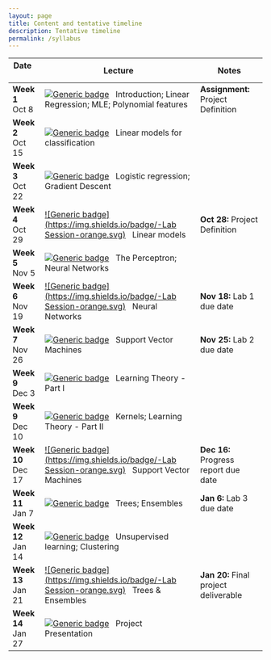 ```yaml
---
layout: page
title: Content and tentative timeline
description: Tentative timeline
permalink: /syllabus
---
```


|  Date     &nbsp; &nbsp;&nbsp; &nbsp;&nbsp; &nbsp;  | Lecture           | Notes |
| --------- | --------------- | ------ |
| **Week 1** <br> Oct 8       | [![Generic badge](https://img.shields.io/badge/-Lecture-blue.svg)](https://shields.io/) &nbsp; Introduction; Linear Regression; MLE; Polynomial features    |  **Assignment:** Project Definition |
| **Week 2** <br> Oct 15      | [![Generic badge](https://img.shields.io/badge/-Lecture-blue.svg)](https://shields.io/) &nbsp; Linear models for classification     |    |
| **Week 3** <br> Oct 22      | [![Generic badge](https://img.shields.io/badge/-Lecture-blue.svg)](https://shields.io/) &nbsp; Logistic regression; Gradient Descent      |    |
| **Week 4** <br> Oct 29      |  [![Generic badge](https://img.shields.io/badge/-Lab Session-orange.svg)](https://shields.io/) &nbsp; Linear models     |  **Oct 28:** Project Definition  |
| **Week 5** <br> Nov 5      | [![Generic badge](https://img.shields.io/badge/-Lecture-blue.svg)](https://shields.io/) &nbsp; The Perceptron; Neural Networks     |    |
| **Week 6** <br> Nov 19      | [![Generic badge](https://img.shields.io/badge/-Lab Session-orange.svg)](https://shields.io/) &nbsp; Neural Networks     |  **Nov 18:** Lab 1 due date    |
| **Week 7** <br> Nov 26      | [![Generic badge](https://img.shields.io/badge/-Lecture-blue.svg)](https://shields.io/) &nbsp; Support Vector Machines      |   **Nov 25:** Lab 2 due date |
| **Week 9** <br> Dec 3      | [![Generic badge](https://img.shields.io/badge/-Lecture-blue.svg)](https://shields.io/) &nbsp;  Learning Theory - Part I   |    |
| **Week 9** <br> Dec 10      | [![Generic badge](https://img.shields.io/badge/-Lecture-blue.svg)](https://shields.io/) &nbsp; Kernels; Learning Theory - Part II     |    |
| **Week 10** <br> Dec 17      | [![Generic badge](https://img.shields.io/badge/-Lab Session-orange.svg)](https://shields.io/) &nbsp; Support Vector Machines   |  **Dec 16:** Progress report due date   |
| **Week 11** <br> Jan 7     | [![Generic badge](https://img.shields.io/badge/-Lecture-blue.svg)](https://shields.io/) &nbsp; Trees; Ensembles      |  **Jan 6:** Lab 3 due date |
| **Week 12** <br> Jan 14      | [![Generic badge](https://img.shields.io/badge/-Lecture-blue.svg)](https://shields.io/) &nbsp; Unsupervised learning; Clustering       |    |
| **Week 13** <br> Jan 21      | [![Generic badge](https://img.shields.io/badge/-Lab Session-orange.svg)](https://shields.io/) &nbsp; Trees & Ensembles    | **Jan 20:** Final project deliverable  |
| **Week 14** <br> Jan 27      | [![Generic badge](https://img.shields.io/badge/-Lecture-blue.svg)](https://shields.io/) &nbsp; Project Presentation     |    |

